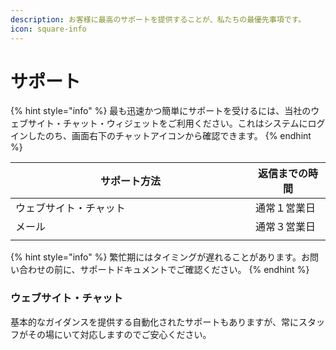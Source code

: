 ```yaml
---
description: お客様に最高のサポートを提供することが、私たちの最優先事項です。
icon: square-info
---
```


# サポート

{% hint style="info" %}
最も迅速かつ簡単にサポートを受けるには、当社のウェブサイト・チャット・ウィジェットをご利用ください。これはシステムにログインしたのち、画面右下のチャットアイコンから確認できます。
{% endhint %}

<table><thead><tr><th width="368">サポート方法</th><th>返信までの時間</th></tr></thead><tbody><tr><td>ウェブサイト・チャット</td><td>通常１営業日</td></tr><tr><td>メール</td><td>通常３営業日</td></tr><tr><td></td><td></td></tr></tbody></table>

{% hint style="info" %}
繁忙期にはタイミングが遅れることがあります。お問い合わせの前に、サポートドキュメントでご確認ください。
{% endhint %}

### ウェブサイト・チャット

基本的なガイダンスを提供する自動化されたサポートもありますが、常にスタッフがその場にいて対応しますのでご安心ください。

